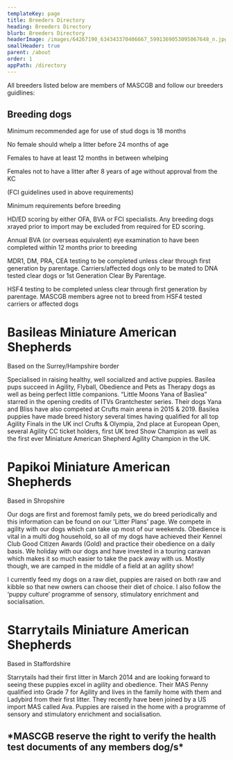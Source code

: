 ```yaml
---
templateKey: page
title: Breeders Directory
heading: Breeders Directory
blurb: Breeders Directory
headerImage: /images/64267190_634343370406667_5991369053095067648_n.jpg
smallHeader: true
parent: /about
order: 1
appPath: /directory
---
```

All breeders listed below are members of MASCGB and follow our breeders guidlines:

## Breeding dogs

Minimum recommended age for use of stud dogs is 18 months

No female should whelp a litter before 24 months of age

Females to have at least 12 months in between whelping 

Females not to have a litter after 8 years of age without approval from the KC

(FCI guidelines used in above requirements)

Minimum requirements before breeding

HD/ED scoring by either OFA, BVA or FCI specialists. Any breeding dogs xrayed prior to import may be excluded from required for ED scoring.

Annual BVA (or overseas equivalent) eye examination to have been completed within 12 months prior to breeding

MDR1, DM, PRA, CEA testing to be completed unless clear through first generation by parentage. Carriers/affected dogs only to be mated to DNA tested clear dogs or 1st Generation Clear By Parentage.

HSF4 testing to be completed unless clear through first generation by parentage.  MASCGB members agree not to breed from HSF4 tested carriers or affected dogs

# Basileas Miniature American Shepherds

Based on the Surrey/Hampshire border

Specialised in raising healthy, well socialized and active puppies. Basilea pups succeed in Agility, Flyball, Obedience and Pets as Therapy dogs as well as being perfect little companions. “Little Moons Yana of Basliea” starred in the opening credits of ITVs Grantchester series. Their dogs Yana and Bliss have also competed at Crufts main arena in 2015 & 2019. Basilea puppies have made breed history several times having qualified for all top Agility Finals in the UK incl Crufts & Olympia, 2nd place at European Open, several Agility CC ticket holders, first UK bred Show Champion as well as the first ever Miniature American Shepherd Agility Champion in the UK.

# Papikoi Miniature American Shepherds

Based in Shropshire

Our dogs are first and foremost family pets, we do breed periodically and this information can be found on our 'Litter Plans' page. We compete in agility with our dogs which can take up most of our weekends.  Obedience is vital in a multi dog household, so all of my dogs have achieved their Kennel Club Good Citizen Awards (Gold) and practice their obedience on a daily basis.  We holiday with our dogs and have invested in a touring caravan which makes it so much easier to take the pack away with us.  Mostly though, we are camped in the middle of a field at an agility show!

I currently feed my dogs on a raw diet, puppies are raised on both raw and kibble so that new owners can choose their diet of choice. I also follow the ‘puppy culture’ programme of sensory, stimulatory enrichment and socialisation.

# Starrytails Miniature American Shepherds

Based in Staffordshire

Starrytails had their first litter in March 2014 and are looking forward to seeing these puppies excel in agility and obedience. Their MAS Penny qualified into Grade 7 for Agility and lives in the family home with them and Ladybird from their first litter. They recently have been joined by a US import MAS called Ava. Puppies are raised in the home with a programme of sensory and stimulatory enrichment and socialisation. 

## \*MASCGB reserve the right to verify the health test documents of any members dog/s\*
